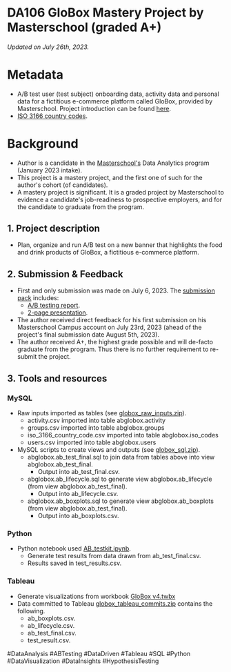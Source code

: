 # DA106 GloBox Mastery Project by Masterschool (graded A+)
###### Updated on July 26th, 2023.
# Metadata
* A/B test user (test subject) onboarding data, activity data and personal data for a fictitious e-commerce platform called GloBox, provided by Masterschool. Project introduction can be found [here](https://cms.master.school/sprint-overview-extract-the-ab-test-data).
* [ISO 3166 country codes](https://www.iso.org/obp/ui/#search).

# Background
* Author is a candidate in the [Masterschool's](https://www.masterschool.com/) Data Analytics program (January 2023 intake).
* This project is a mastery project, and the first one of such for the author's cohort (of candidates).
* A mastery project is significant. It is a graded project by Masterschool to evidence a candidate's job-readiness to prospective employers, and for the candidate to graduate from the program.  

## 1. Project description
 * Plan, organize and run A/B test on a new banner that highlights the food and drink products of GloBox, a fictitious e-commerce platform.

## 2. Submission & Feedback
 * First and only submission was made on July 6, 2023. The [submission pack](https://github.com/coderedstorage/globox/blob/f41a12aab900ea02881c509247a6d3f0f95e4f22/Submission_AB_testing_project_AK.zip) includes:
    * [A/B testing report](https://github.com/coderedstorage/globox/blob/main/GloBox%20AB%20Testing%20Report%20-%20AK.pdf).
    * [2-page presentation](https://github.com/coderedstorage/globox/blob/main/GloBox%20AB%20Testing%20Presentation%20-%20AK.pdf).
 * The author received direct feedback for his first submission on his Masterschool Campus account on July 23rd, 2023 (ahead of the project's final submission date August 5th, 2023).
 * The author received A+, the highest grade possible and will de-facto graduate from the program. Thus there is no further requirement to re-submit the project. 

## 3. Tools and resources
### MySQL
 * Raw inputs imported as tables (see [globox_raw_inputs.zip](https://github.com/coderedstorage/globox/blob/main/globox_raw_inputs.zip)).
    * activity.csv imported into table abglobox.activity
    * groups.csv imported into table abglobox.groups
    * iso_3166_country_code.csv imported into table abglobox.iso_codes
    * users.csv imported into table abglobox.users
 * MySQL scripts to create views and outputs (see [globox_sql.zip](https://github.com/coderedstorage/globox/blob/main/globox_sql.zip)).
    *  abglobox.ab_test_final.sql to join data from tables above into view abglobox.ab_test_final.
        *  Output into ab_test_final.csv.
    *  abglobox.ab_lifecycle.sql to generate view abglobox.ab_lifecycle (from view abglobox.ab_test_final).
        *  Output into ab_lifecycle.csv.
    *  abglobox.ab_boxplots.sql to generate view abglobox.ab_boxplots (from view abglobox.ab_test_final).
        *  Output into ab_boxplots.csv.
### Python
 * Python notebook used [AB_testkit.ipynb](https://github.com/coderedstorage/globox/blob/main/AB_testkit.ipynb).
    *  Generate test results from data drawn from ab_test_final.csv.
    *  Results saved in test_results.csv.
### Tableau
 * Generate visualizations from workbook [GloBox v4.twbx](https://github.com/coderedstorage/globox/blob/main/GloBox%20v4.twbx) 
 * Data committed to Tableau [globox_tableau_commits.zip](https://github.com/coderedstorage/globox/blob/main/globox_tableau_commits.zip) contains the following.
    *  ab_boxplots.csv.
    *  ab_lifecycle.csv.
    *  ab_test_final.csv.
    *  test_result.csv.

#DataAnalysis #ABTesting #DataDriven #Tableau #SQL #Python #DataVisualization #DataInsights #HypothesisTesting
